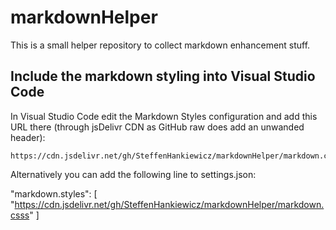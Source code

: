 # markdownHelper
This is a small helper repository to collect markdown enhancement stuff.


## Include the markdown styling into Visual Studio Code
In Visual Studio Code edit the Markdown Styles configuration and add this URL there (through jsDelivr CDN as GitHub raw does add an unwanded header): 

```
https://cdn.jsdelivr.net/gh/SteffenHankiewicz/markdownHelper/markdown.css
```

Alternatively you can add the following line to settings.json:

"markdown.styles": [
        "https://cdn.jsdelivr.net/gh/SteffenHankiewicz/markdownHelper/markdown.csss"
    ]
